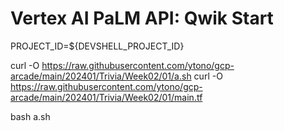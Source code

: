 # Vertex AI PaLM API: Qwik Start

PROJECT_ID=${DEVSHELL_PROJECT_ID}

curl -O https://raw.githubusercontent.com/ytono/gcp-arcade/main/202401/Trivia/Week02/01/a.sh
curl -O https://raw.githubusercontent.com/ytono/gcp-arcade/main/202401/Trivia/Week02/01/main.tf

bash a.sh
